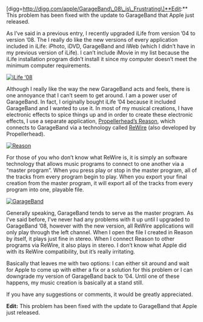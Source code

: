 \[digg=http://digg.com/apple/GarageBand\_08\_is\_Frustrating\]**Edit:** This problem has been fixed with the update to GarageBand that Apple just released.

As I’ve said in a previous entry, I recently upgraded iLife from version ’04 to version ’08. The I really do like the new versions of every application included in iLife: iPhoto, iDVD, GarageBand and iWeb (which I didn’t have in my previous version of iLife). I can’t include iMovie in my list because the iLife installation program didn’t install it since my computer doesn’t meet the minimum computer requirements.

[![iLife ‘08](https://i0.wp.com/alexseifert.wordpress.com/wp-content/uploads/2007/08/productshot_il08_125.jpg)](https://i0.wp.com/alexseifert.wordpress.com/wp-content/uploads/2007/08/productshot_il08_125.jpg "iLife ‘08")

Although I really like the way the new GarageBand acts and feels, there is one annoyance that I can’t seem to get around. I am a power user of GarageBand. In fact, I originally bought iLife ’04 because it included GarageBand and I wanted to use it. In most of my musical creations, I have electronic effects to spice things up and in order to create these electronic effects, I use a separate application, [Propellerhead’s Reason](http://www.propellerheads.se), which connects to GarageBand via a technology called [ReWire](http://en.wikipedia.org/wiki/Rewire) (also developed by Propellerhead).

[![Reason](https://i0.wp.com/alexseifert.wordpress.com/wp-content/uploads/2007/08/reason_logo.jpg)](https://i0.wp.com/alexseifert.wordpress.com/wp-content/uploads/2007/08/reason_logo.jpg "Reason")

For those of you who don’t know what ReWire is, it is simply an software technology that allows music programs to connect to one another via a “master program”. When you press play or stop in the master program, all of the tracks from every program begin to play. When you export your final creation from the master program, it will export all of the tracks from every program into one, playable file.

[![GarageBand](https://i0.wp.com/alexseifert.wordpress.com/wp-content/uploads/2007/08/hero_garageband.thumbnail.jpg)](https://i0.wp.com/alexseifert.wordpress.com/wp-content/uploads/2007/08/hero_garageband.jpg "GarageBand")

Generally speaking, GarageBand tends to serve as the master program. As I’ve said before, I’ve never had any problems with it up until I upgraded to GarageBand ’08, however with the new version, all ReWire applications will only play through the left channel. When I open the file I created in Reason by itself, it plays just fine in stereo. When I connect Reason to other programs via ReWire, it also plays in stereo. I don’t know what Apple did with its ReWire compatibility, but it’s really irritating.

Basically that leaves me with two options: I can either sit around and wait for Apple to come up with either a fix or a solution for this problem or I can downgrade my version of GarageBand back to ’04. Until one of these happens, my music creation is basically at a stand still.

If you have any suggestions or comments, it would be greatly appreciated.

**Edit:** This problem has been fixed with the update to GarageBand that Apple just released.